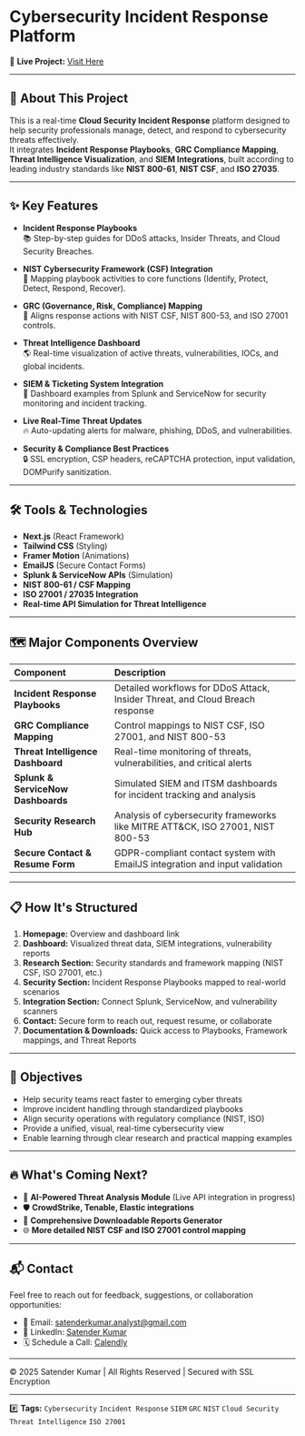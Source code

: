 # Cybersecurity Incident Response Platform 

🚀 **Live Project:** [Visit Here](https://v0-cybersecurity-incident-response.vercel.app/)

---

## 📖 About This Project

This is a real-time **Cloud Security Incident Response** platform designed to help security professionals manage, detect, and respond to cybersecurity threats effectively.  
It integrates **Incident Response Playbooks**, **GRC Compliance Mapping**, **Threat Intelligence Visualization**, and **SIEM Integrations**, built according to leading industry standards like **NIST 800-61**, **NIST CSF**, and **ISO 27035**. 

---

## ✨ Key Features

- **Incident Response Playbooks**  
  📚 Step-by-step guides for DDoS attacks, Insider Threats, and Cloud Security Breaches.

- **NIST Cybersecurity Framework (CSF) Integration**  
  📜 Mapping playbook activities to core functions (Identify, Protect, Detect, Respond, Recover).

- **GRC (Governance, Risk, Compliance) Mapping**  
  🔗 Aligns response actions with NIST CSF, NIST 800-53, and ISO 27001 controls.

- **Threat Intelligence Dashboard**  
  🌎 Real-time visualization of active threats, vulnerabilities, IOCs, and global incidents.

- **SIEM & Ticketing System Integration**  
  🔧 Dashboard examples from Splunk and ServiceNow for security monitoring and incident tracking.

- **Live Real-Time Threat Updates**  
  🔥 Auto-updating alerts for malware, phishing, DDoS, and vulnerabilities.

- **Security & Compliance Best Practices**  
  🔒 SSL encryption, CSP headers, reCAPTCHA protection, input validation, DOMPurify sanitization.

---

## 🛠️ Tools & Technologies

- **Next.js** (React Framework)
- **Tailwind CSS** (Styling)
- **Framer Motion** (Animations)
- **EmailJS** (Secure Contact Forms)
- **Splunk & ServiceNow APIs** (Simulation)
- **NIST 800-61 / CSF Mapping**
- **ISO 27001 / 27035 Integration**
- **Real-time API Simulation for Threat Intelligence**

---

## 🗺️ Major Components Overview

| Component                     | Description                                                                              |
|:-------------------------------|:-----------------------------------------------------------------------------------------|
| **Incident Response Playbooks** | Detailed workflows for DDoS Attack, Insider Threat, and Cloud Breach response           |
| **GRC Compliance Mapping**     | Control mappings to NIST CSF, ISO 27001, and NIST 800-53                                 |
| **Threat Intelligence Dashboard** | Real-time monitoring of threats, vulnerabilities, and critical alerts                  |
| **Splunk & ServiceNow Dashboards** | Simulated SIEM and ITSM dashboards for incident tracking and analysis                   |
| **Security Research Hub**      | Analysis of cybersecurity frameworks like MITRE ATT&CK, ISO 27001, NIST 800-53          |
| **Secure Contact & Resume Form**| GDPR-compliant contact system with EmailJS integration and input validation             |

---

## 📋 How It's Structured

1. **Homepage:** Overview and dashboard link
2. **Dashboard:** Visualized threat data, SIEM integrations, vulnerability reports
3. **Research Section:** Security standards and framework mapping (NIST CSF, ISO 27001, etc.)
4. **Security Section:** Incident Response Playbooks mapped to real-world scenarios
5. **Integration Section:** Connect Splunk, ServiceNow, and vulnerability scanners
6. **Contact:** Secure form to reach out, request resume, or collaborate
7. **Documentation & Downloads:** Quick access to Playbooks, Framework mappings, and Threat Reports

---

## 🎯 Objectives

- Help security teams react faster to emerging cyber threats
- Improve incident handling through standardized playbooks
- Align security operations with regulatory compliance (NIST, ISO)
- Provide a unified, visual, real-time cybersecurity view
- Enable learning through clear research and practical mapping examples

---

## 🔥 What's Coming Next?

- 🧠 **AI-Powered Threat Analysis Module** (Live API integration in progress)
- 🛡️ **CrowdStrike, Tenable, Elastic integrations**
- 📄 **Comprehensive Downloadable Reports Generator**
- 🌐 **More detailed NIST CSF and ISO 27001 control mapping**

---

## 📬 Contact

Feel free to reach out for feedback, suggestions, or collaboration opportunities:

- 📧 Email: [satenderkumar.analyst@gmail.com](mailto:satenderkumar.analyst@gmail.com)
- 💼 LinkedIn: [Satender Kumar](https://linkedin.com/in/satender-kumar3024)
- 🗓️ Schedule a Call: [Calendly](https://calendly.com/)

---

© 2025 Satender Kumar | All Rights Reserved | Secured with SSL Encryption

---

#️⃣ **Tags:** `Cybersecurity` `Incident Response` `SIEM` `GRC` `NIST` `Cloud Security` `Threat Intelligence` `ISO 27001`
